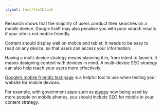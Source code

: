 ```yaml
---
layout: text/textblock
---
```

Research shows that the majority of users conduct their searches on a mobile device. Google itself may also penalise you with poor search results if your site is not mobile friendly.      

Content should display well on mobile and tablet. It needs to be easy to read on any device, so that users can access your information.

Having a multi-device strategy means planning it in, from intent to launch. It means designing content with devices in mind. A multi-device SEO strategy can also help reach your users more effectively.

[Google’s mobile friendly test page](https://search.google.com/test/mobile-friendly) is a helpful tool to use when testing your website for mobile devices.

For example, with government apps such as [mygov](https://www.google.com.au/url?sa=t&rct=j&q=&esrc=s&source=web&cd=1&cad=rja&uact=8&ved=0ahUKEwif1bmbgrjWAhVONbwKHaxaApcQFggmMAA&url=https%3A%2F%2Fmy.gov.au%2F&usg=AFQjCNEefvEQZBR1Fc6Ty9olnDoURUCP7g) now being used by more people on mobile phones, you should include SEO for mobile in your content strategy.